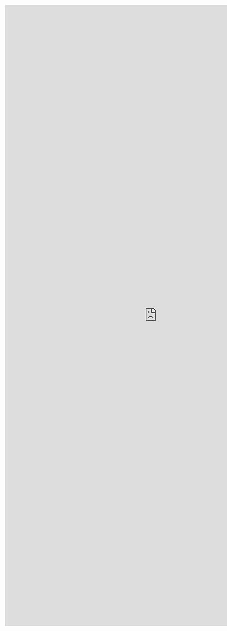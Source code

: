 <iframe allowtransparency="true" frameborder="0" scrolling="no" src="https://squareup.com" style="border: none; height: 2050px; width: 1000px;"> </iframe>

